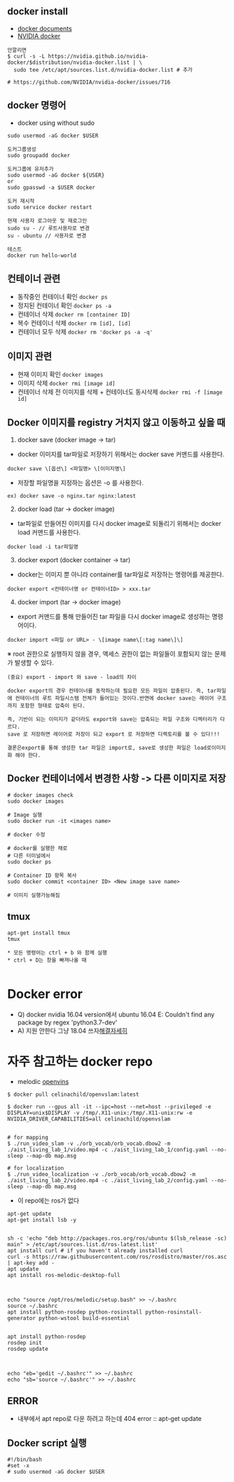 ## docker install
- [docker documents](https://docs.docker.com/engine/install/ubuntu/)
- [NVIDIA docker](https://docs.nvidia.com/datacenter/cloud-native/container-toolkit/install-guide.html#docker)

```
안깔리면
$ curl -s -L https://nvidia.github.io/nvidia-docker/$distribution/nvidia-docker.list | \
  sudo tee /etc/apt/sources.list.d/nvidia-docker.list # 추가
  
# https://github.com/NVIDIA/nvidia-docker/issues/716
```


## docker 명령어
- docker using without sudo 
```
sudo usermod -aG docker $USER
```

```
도커그룹생성
sudo groupadd docker

도커그룹에 유저추가
sudo usermod -aG docker ${USER}
or
sudo gpasswd -a $USER docker

도커 재시작
sudo service docker restart

현재 사용자 로그아웃 및 재로그인
sudo su - // 루트사용자로 변경
su - ubuntu // 사용자로 변경

테스트
docker run hello-world
```

## 컨테이너 관련
- 동작중인 컨테이너 확인
```docker ps```
- 정지된 컨테이너 확인
```docker ps -a```
- 컨테이너 삭제
```docker rm [container ID]```
- 복수 컨테이너 삭제
```docker rm [id], [id]```  
- 컨테이너 모두 삭제
```docker rm 'docker ps -a -q' ```


## 이미지 관련

- 현재 이미지 확인
```docker images```
- 이미지 삭제
```docker rmi [image id]```
- 컨테이너 삭제 전 이미지를 삭제 + 컨테이너도 동시삭제
```docker rmi -f [image id]```


## Docker 이미지를 registry 거치지 않고 이동하고 싶을 때 

1. docker save (docker image -> tar)
- docker 이미지를 tar파일로 저장하기 위해서는 docker save 커맨드를 사용한다.
```
docker save \[옵션\] <파일명> \[이미지명\]
```
- 저장할 파일명을 지정하는 옵션은 -o 를 사용한다.
```
ex) docker save -o nginx.tar nginx:latest
```

2. docker load (tar -> docker image)
- tar파일로 만들어진 이미지를 다시 docker image로 되돌리기 위해서는 docker load 커맨드를 사용한다.
```
docker load -i tar파일명
```

3. docker export (docker container -> tar)
- docker는 이미지 뿐 아니라 container를 tar파일로 저장하는 명령어를 제공한다.
```
docker export <컨테이너명 or 컨테이너ID> > xxx.tar
``` 

4. docker import (tar -> docker image)
- export 커맨드를 통해 만들어진 tar 파일을 다시 docker image로 생성하는 명령어이다.
```
docker import <파일 or URL> - \[image name\[:tag name\]\]
```
※ root 권한으로 실행하지 않을 경우, 액세스 권한이 없는 파일들이 포함되지 않는 문제가 발생할 수 있다.

 
```
(중요) export - import 와 save - load의 차이

docker export의 경우 컨테이너를 동작하는데 필요한 모든 파일이 압충된다. 즉, tar파일에 컨테이너의 루트 파일시스템 전체가 들어있는 것이다.반면에 docker save는 레이어 구조까지 포함한 형태로 압축이 된다.

즉, 기반이 되는 이미지가 같더라도 export와 save는 압축되는 파일 구조와 디렉터리가 다르다.
save 로 저장하면 레이어로 저장이 되고 export 로 저장하면 디렉토리를 볼 수 있다!!!

결론은export를 통해 생성한 tar 파일은 import로, save로 생성한 파일은 load로이미지화 해야 한다.
```

## Docker 컨테이너에서 변경한 사항 -> 다른 이미지로 저장
```
# docker images check
sudo docker images 

# Image 실행
sudo docker run -it <images name>

# docker 수정

# docker를 실행한 채로
# 다른 터미널에서 
sudo docker ps

# Container ID 항목 복사
sudo docker commit <container ID> <New image save name>

# 이미지 실행가능해짐
```

## tmux
```
apt-get install tmux
tmux

* 모든 명령어는 ctrl + b 와 함께 실행
* ctrl + D는 창을 빠져나올 때


```



# Docker error
- Q) docker nvidia 16.04 version에서 ubuntu 16.04 E: Couldn't find any package by regex 'python3.7-dev'
- A) 지원 안한다 그냥 18.04 쓰자[해결자세히](https://somjang.tistory.com/entry/Docker-ubuntu1604-%EC%97%90%EC%84%9C-deadsnakes-PPA%EB%A5%BC-%ED%86%B5%ED%95%9C-Python-%EC%84%A4%EC%B9%98-%EC%A7%80%EC%9B%90-%EC%A2%85%EB%A3%8C-%EB%B0%8F-%ED%95%B4%EA%B2%B0-%EB%B0%A9%EB%B2%95) 



# 자주 참고하는 docker repo
- melodic [openvins](https://hub.docker.com/r/celinachild/openvslam)
```
$ docker pull celinachild/openvslam:latest

$ docker run --gpus all -it --ipc=host --net=host --privileged -e DISPLAY=unix$DISPLAY -v /tmp/.X11-unix:/tmp/.X11-unix:rw -e NVIDIA_DRIVER_CAPABILITIES=all celinachild/openvslam 


# for mapping
$ ./run_video_slam -v ./orb_vocab/orb_vocab.dbow2 -m ./aist_living_lab_1/video.mp4 -c ./aist_living_lab_1/config.yaml --no-sleep --map-db map.msg

# for localization
$ ./run_video_localization -v ./orb_vocab/orb_vocab.dbow2 -m ./aist_living_lab_2/video.mp4 -c ./aist_living_lab_2/config.yaml --no-sleep --map-db map.msg
```


- 이 repo에는 ros가 없다
```
apt-get update
apt-get install lsb -y


sh -c 'echo "deb http://packages.ros.org/ros/ubuntu $(lsb_release -sc) main" > /etc/apt/sources.list.d/ros-latest.list'
apt install curl # if you haven't already installed curl
curl -s https://raw.githubusercontent.com/ros/rosdistro/master/ros.asc | apt-key add -
apt update
apt install ros-melodic-desktop-full



echo "source /opt/ros/melodic/setup.bash" >> ~/.bashrc
source ~/.bashrc
apt install python-rosdep python-rosinstall python-rosinstall-generator python-wstool build-essential


apt install python-rosdep
rosdep init
rosdep update



echo "eb='gedit ~/.bashrc'" >> ~/.bashrc
echo "sb='source ~/.bashrc'" >> ~/.bashrc
```

## ERROR
- 내부에서 apt repo로 다운 하려고 하는데 404 error :: apt-get update



## Docker script 실행
```
#!/bin/bash
#set -x
# sudo usermod -aG docker $USER
```
